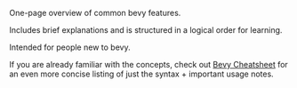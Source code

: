 One-page overview of common bevy features.

Includes brief explanations and is structured in a logical order for learning.

Intended for people new to bevy.

If you are already familiar with the concepts, check out
[Bevy Cheatsheet](../cheatsheet/_index.md)
for an even more concise listing of just the syntax + important usage notes.
